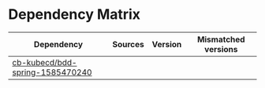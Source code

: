 # Dependency Matrix

Dependency | Sources | Version | Mismatched versions
---------- | ------- | ------- | -------------------
[cb-kubecd/bdd-spring-1585470240](https://github.com/cb-kubecd/bdd-spring-1585470240.git) |  | []() | 
